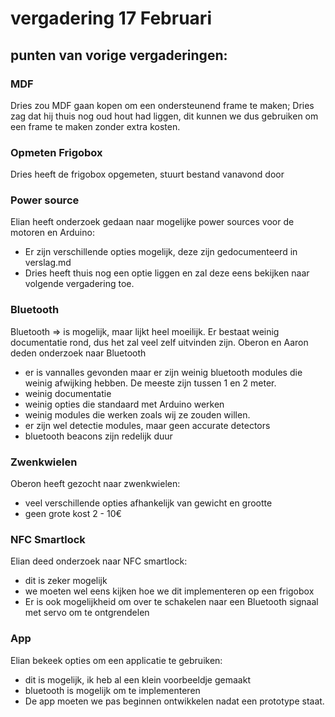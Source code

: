 # vergadering 17 Februari

## punten van vorige vergaderingen:

### MDF

Dries zou MDF gaan kopen om een ondersteunend frame te maken; Dries zag dat hij thuis nog oud hout had liggen, dit kunnen we dus gebruiken om een frame te maken zonder extra kosten.

### Opmeten Frigobox

Dries heeft de frigobox opgemeten, stuurt bestand vanavond door

### Power source

Elian heeft onderzoek gedaan naar mogelijke power sources voor de motoren en Arduino:
 - Er zijn verschillende opties mogelijk, deze zijn gedocumenteerd in verslag.md
 - Dries heeft thuis nog een optie liggen en zal deze eens bekijken naar volgende vergadering toe.

### Bluetooth

Bluetooth => is mogelijk, maar lijkt heel moeilijk. Er bestaat weinig documentatie rond, dus het zal veel zelf uitvinden zijn.
Oberon en Aaron deden onderzoek naar Bluetooth
 - er is vannalles gevonden maar er zijn weinig bluetooth modules die weinig afwijking hebben. De meeste zijn tussen 1 en 2 meter.
 - weinig documentatie
 - weinig opties die standaard met Arduino werken
 - weinig modules die werken zoals wij ze zouden willen.
  - er zijn wel detectie modules, maar geen accurate detectors
 - bluetooth beacons zijn redelijk duur
 
### Zwenkwielen

Oberon heeft gezocht naar zwenkwielen:
 - veel verschillende opties afhankelijk van gewicht en grootte
 - geen grote kost 2 - 10€
 
### NFC Smartlock

Elian deed onderzoek naar NFC smartlock:
 - dit is zeker mogelijk
 - we moeten wel eens kijken hoe we dit implementeren op een frigobox
 - Er is ook mogelijkheid om over te schakelen naar een Bluetooth signaal met servo om te ontgrendelen

### App

Elian bekeek opties om een applicatie te gebruiken:
- dit is mogelijk, ik heb al een klein voorbeeldje gemaakt
- bluetooth is mogelijk om te implementeren
- De app moeten we pas beginnen ontwikkelen nadat een prototype staat.
